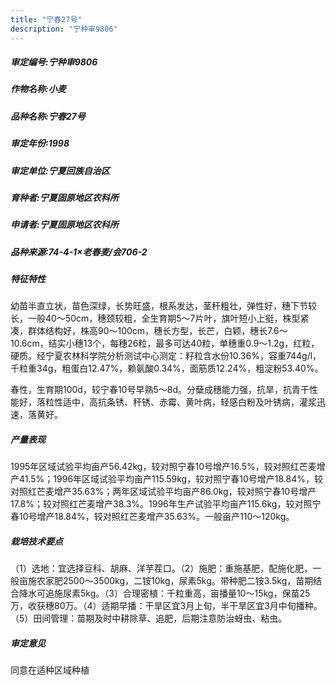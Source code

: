 ```yaml
---
title: "宁春27号"
description: "宁种审9806"
---
```

##### 审定编号:宁种审9806

##### 作物名称:小麦

##### 品种名称:宁春27号

##### 审定年份:1998

##### 审定单位:宁夏回族自治区

##### 育种者:宁夏固原地区农科所

##### 申请者:宁夏固原地区农科所

##### 品种来源:74-4-1×老春麦/会706-2

##### 特征特性
幼苗半直立状，苗色深绿，长势旺盛，根系发达，茎秆粗壮，弹性好，穗下节较长，一般40～50cm，穗颈较粗，全生育期5～7片叶，旗叶短小上挺，株型紧凑，群体结构好，株高90～100cm，穗长方型，长芒，白颖，穗长7.6～10.6cm，结实小穗13个，每穗26粒，最多可达40粒，单穗重0.9～1.2g，红粒，硬质。经宁夏农林科学院分析测试中心测定：籽粒含水份10.36%，容重744g/l，千粒重34g，粗蛋白12.47%，赖氨酸0.34%，面筋质12.24%，粗淀粉53.40%。
春性，生育期100d，较宁春10号早熟5～8d。分蘖成穗能力强，抗旱，抗青干性能好，落粒性适中，高抗条锈、秆锈、赤霉、黄叶病，轻感白粉及叶锈病，灌浆迅速，落黄好。


##### 产量表现
  1995年区域试验平均亩产56.42kg，较对照宁春10号增产16.5%，较对照红芒麦增产41.5%；1996年区域试验平均亩产115.59kg，较对照宁春10号增产18.84%，较对照红芒麦增产35.63%；两年区域试验平均亩产86.0kg，较对照宁春10号增产17.8%；较对照红芒麦增产38.3%。1996年生产试验平均亩产115.6kg，较对照宁春10号增产18.84%，较对照红芒麦增产35.63%。一般亩产110～120kg。

##### 栽培技术要点
（1）选地：宜选择豆科、胡麻、洋芋茬口。（2）施肥：重施基肥，配施化肥，一般亩施农家肥2500～3500kg，二铵10kg，尿素5kg。带种肥二铵3.5kg，苗期结合降水可追施尿素5kg。（3）合理密植：千粒重高，亩播量10～15kg，保苗25万，收获穗80万。（4）适期早播：干旱区宜3月上旬，半干旱区宜3月中旬播种。（5）田间管理：苗期及时中耕除草、追肥，后期注意防治蚜虫、粘虫。

##### 审定意见
同意在适种区域种植
